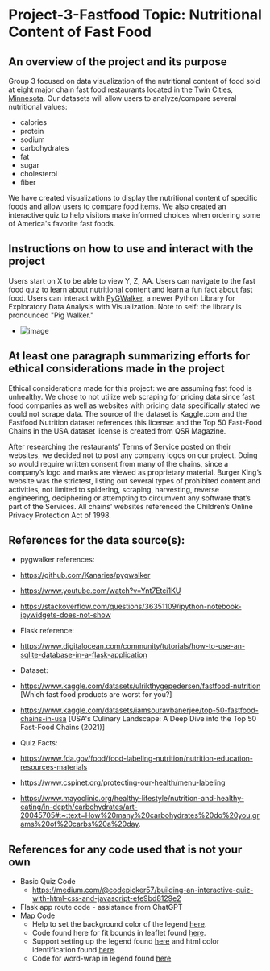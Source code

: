# Project-3-Fastfood Topic: Nutritional Content of Fast Food

## An overview of the project and its purpose
Group 3 focused on data visualization of the nutritional content of food sold at eight major chain fast food restaurants located in the [Twin Cities, Minnesota](https://en.wikipedia.org/wiki/Minneapolis%E2%80%93Saint_Paul). Our datasets will allow users to analyze/compare several nutritional values:
*	calories
*	protein
*	sodium
*	carbohydrates
*	fat
*	sugar
*	cholesterol
*	fiber

We have created visualizations to display the nutritional content of specific foods and allow users to compare food items. We also created an interactive quiz to help visitors make informed choices when ordering some of America's favorite fast foods.
  
## Instructions on how to use and interact with the project
Users start on X to be able to view Y, Z, AA. Users can navigate to the fast food quiz to learn about nutritional content and learn a fun fact about fast food. Users can interact with [PyGWalker](https://docs.kanaries.net/pygwalker), a newer Python Library for Exploratory Data Analysis with Visualization. Note to self: the library is pronounced "Pig Walker."
- ![image](https://github.com/Chud-rf/Project-3-Fastfood/assets/140283164/93d69e45-40fd-4410-8f8e-5f92bebc6458)

## At least one paragraph summarizing efforts for ethical considerations made in the project
Ethical considerations made for this project: we are assuming fast food is unhealthy. We chose to not utilize web scraping for pricing data since fast food companies as well as websites with pricing data specifically stated we could not scrape data. The source of the dataset is Kaggle.com and the Fastfood Nutrition dataset references this license: and the Top 50 Fast-Food Chains in the USA dataset license is created from QSR Magazine.

After researching the restaurants’ Terms of Service posted on their websites, we decided not to post any company logos on our project. Doing so would require written consent from many of the chains, since a company’s logo and marks are viewed as proprietary material. Burger King’s website was the strictest, listing out several types of prohibited content and activities, not limited to spidering, scraping, harvesting, reverse engineering, deciphering or attempting to circumvent any software that’s part of the Services. All chains' websites referenced the Children’s Online Privacy Protection Act of 1998.

## References for the data source(s):
* pygwalker references:

* https://github.com/Kanaries/pygwalker
* https://www.youtube.com/watch?v=Ynt7Etci1KU
* https://stackoverflow.com/questions/36351109/ipython-notebook-ipywidgets-does-not-show

* Flask reference:
*  https://www.digitalocean.com/community/tutorials/how-to-use-an-sqlite-database-in-a-flask-application

* Dataset:
*  https://www.kaggle.com/datasets/ulrikthygepedersen/fastfood-nutrition [Which fast food products are worst for you?]
*  https://www.kaggle.com/datasets/iamsouravbanerjee/top-50-fastfood-chains-in-usa [USA's Culinary Landscape: A Deep Dive into the Top 50 Fast-Food Chains (2021)]

*  Quiz Facts:
*  https://www.fda.gov/food/food-labeling-nutrition/nutrition-education-resources-materials
*  https://www.cspinet.org/protecting-our-health/menu-labeling
*  https://www.mayoclinic.org/healthy-lifestyle/nutrition-and-healthy-eating/in-depth/carbohydrates/art-20045705#:~:text=How%20many%20carbohydrates%20do%20you,grams%20of%20carbs%20a%20day.

## References for any code used that is not your own
- Basic Quiz Code
     - https://medium.com/@codepicker57/building-an-interactive-quiz-with-html-css-and-javascript-efe9bd8129e2
- Flask app route code - assistance from ChatGPT
- Map Code
     - Help to set the background color of the legend [here](https://codepen.io/haakseth/pen/KQbjdO). 
     - Code found here for fit bounds in leaflet found [here](https://jeffreymorgan.io/articles/how-to-center-a-leaflet-map-on-a-marker/).
     - Support setting up the legend found [here](https://codepen.io/haakseth/pen/KQbjdO) and html color identification found [here](https://htmlcolorcodes.com/).
     - Code for word-wrap in legend found [here](https://stackoverflow.com/questions/3587390/how-can-i-make-text-appear-on-next-line-instead-of-overflowing)



